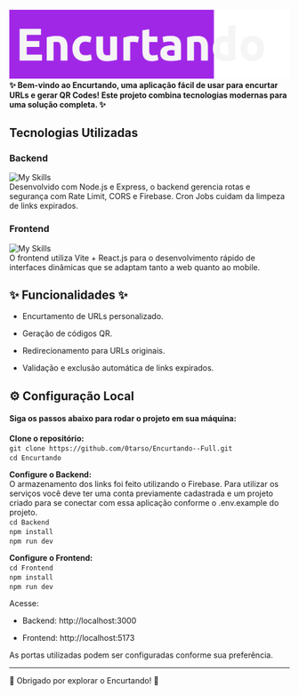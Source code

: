 <!-- # Encurtando -->
![Descrição da Imagem](./BannerGit.png)
**✨ Bem-vindo ao Encurtando, uma aplicação fácil de usar para encurtar URLs e gerar QR Codes! Este projeto combina tecnologias modernas para uma solução completa. ✨**

## Tecnologias Utilizadas

### Backend <br/>
![My Skills](https://go-skill-icons.vercel.app/api/icons?i=nodejs,express,firebase)<br/>
Desenvolvido com Node.js e Express, o backend gerencia rotas e segurança com Rate Limit, CORS e Firebase. Cron Jobs cuidam da limpeza de links expirados.

### Frontend <br/>
![My Skills](https://go-skill-icons.vercel.app/api/icons?i=html,css,vite,react)<br/>
O frontend utiliza Vite + React.js para o desenvolvimento rápido de interfaces dinâmicas que se adaptam tanto a web quanto ao mobile.

## ✨ Funcionalidades ✨

- Encurtamento de URLs personalizado.

- Geração de códigos QR.

- Redirecionamento para URLs originais.

- Validação e exclusão automática de links expirados.

## ⚙️ Configuração Local

#### Siga os passos abaixo para rodar o projeto em sua máquina:

**Clone o repositório:** <br/>
` git clone https://github.com/0tarso/Encurtando--Full.git ` <br/> 
`cd Encurtando `

**Configure o Backend:**<br/>
O armazenamento dos links foi feito utilizando o Firebase. Para utilizar os serviços você deve ter uma conta previamente cadastrada e um projeto criado para se conectar com essa aplicação conforme o .env.example do projeto. <br/>
`cd Backend`<br/>
`npm install`<br/>
`npm run dev`


**Configure o Frontend:** <br/>
`cd Frontend`<br/> 
`npm install`<br/>
`npm run dev`

Acesse:

- Backend: http://localhost:3000

- Frontend: http://localhost:5173

As portas utilizadas podem ser configuradas conforme sua preferência.
<hr>
🙏 Obrigado por explorar o Encurtando! 🙏